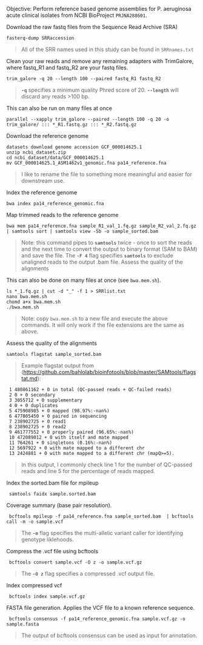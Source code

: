 Objective: Perform reference based genome assemblies for P. aeruginosa acute clinical isolates from NCBI BioProject `PRJNA288601`.

Download the raw fastq files from the Sequence Read Archive (SRA)

	fasterq-dump SRRaccession
 > All of the SRR names used in this study can be found in `SRRnames.txt`

Clean your raw reads and remove any remaining adapters with TrimGalore, where fastq_R1 and fastq_R2 are your fastq files.

	trim_galore -q 20 --length 100 --paired fastq_R1 fastq_R2
> **`-q`** specifies a minimum quality Phred score of 20. **`--length`** will discard any reads >100 bp.

 This can also be run on many files at once

	parallel --xapply trim_galore --paired --length 100 -q 20 -o trim_galore/ ::: *_R1.fastq.gz ::: *_R2.fastq.gz

Download the reference genome

	datasets download genome accession GCF_000014625.1
	unzip ncbi_dataset.zip
	cd ncbi_dataset/data/GCF_000014625.1
	mv GCF_000014625.1_ASM1462v1_genomic.fna pa14_reference.fna
 > I like to rename the file to something more meaningful and easier for downstream use.

 Index the reference genome
 
	bwa index pa14_reference_genomic.fna
 
 Map trimmed reads to the reference genome
 
	bwa mem pa14_reference.fna sample_R1_val_1.fq.gz sample_R2_val_2.fq.gz | samtools sort | samtools view -Sb -o sample_sorted.bam
> Note: this command pipes to **`samtools`** twice - once to sort the reads and the next time to convert the output to binary format (SAM to BAM) and save the file.
> The **`-F 4`** flag specifies **`samtools`** to exclude unaligned reads to the output .bam file.
 Assess the quality of the alignments

This can also be done on many files at once (see `bwa.mem.sh`).
 	
	ls *_1.fq.gz | cut -d "_" -f 1 > SRRlist.txt
 	nano bwa.mem.sh
 	chomd a+x bwa.mem.sh
  	./bwa.mem.sh
> Note: copy `bwa.mem.sh` to a new file and execute the above commands. It will only work if the file extensions are the same as above.

 Assess the quality of the alignments
  
	samtools flagstat sample_sorted.bam

>Example flagstat output from (https://github.com/bahlolab/bioinfotools/blob/master/SAMtools/flagstat.md):
 
	 1 480861162 + 0 in total (QC-passed reads + QC-failed reads)
	 2 0 + 0 secondary
	 3 3055712 + 0 supplementary
	 4 0 + 0 duplicates
	 5 475908985 + 0 mapped (98.97%:-nan%)
	 6 477805450 + 0 paired in sequencing
	 7 238902725 + 0 read1
	 8 238902725 + 0 read2
	 9 461777552 + 0 properly paired (96.65%:-nan%)
	 10 472089012 + 0 with itself and mate mapped
	 11 764261 + 0 singletons (0.16%:-nan%)
  	 12 5697922 + 0 with mate mapped to a different chr
	 13 2424881 + 0 with mate mapped to a different chr (mapQ>=5).
> In this output, I commonly check line 1 for the number of QC-passed reads and line 5 for the percentage of reads mapped.

 Index the sorted.bam file for mpileup
  
	 samtools faidx sample.sorted.bam

Coverage summary (base pair resolution).
 
	 bcftools mpileup -f pa14_reference.fna sample_sorted.bam  | bcftools call -m -o sample.vcf
  
> The **`-m`** flag specifies the multi-allelic variant caller for identifying genotype liklehoods.

Compress the .vcf file using bcftools
 
	 bcftools convert sample.vcf -O z -o sample.vcf.gz
    
> The **`-O z`** flag specifies a compressed .vcf output file.

Index compressed vcf
 
	 bcftools index sample.vcf.gz

FASTA file generation. Applies the VCF file to a known reference sequence.
 
	 bcftools consensus -f pa14_reference_genomic.fna sample.vcf.gz -o sample.fasta

> The output of bcftools consensus can be used as input for annotation.


